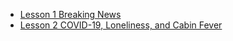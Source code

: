 - [Lesson 1 Breaking News](_posts/2020-05-05-breaking-news.md)
- [Lesson 2 COVID-19, Loneliness, and Cabin Fever](_posts/2020-05-13-cabin-fever-bbc.md)

